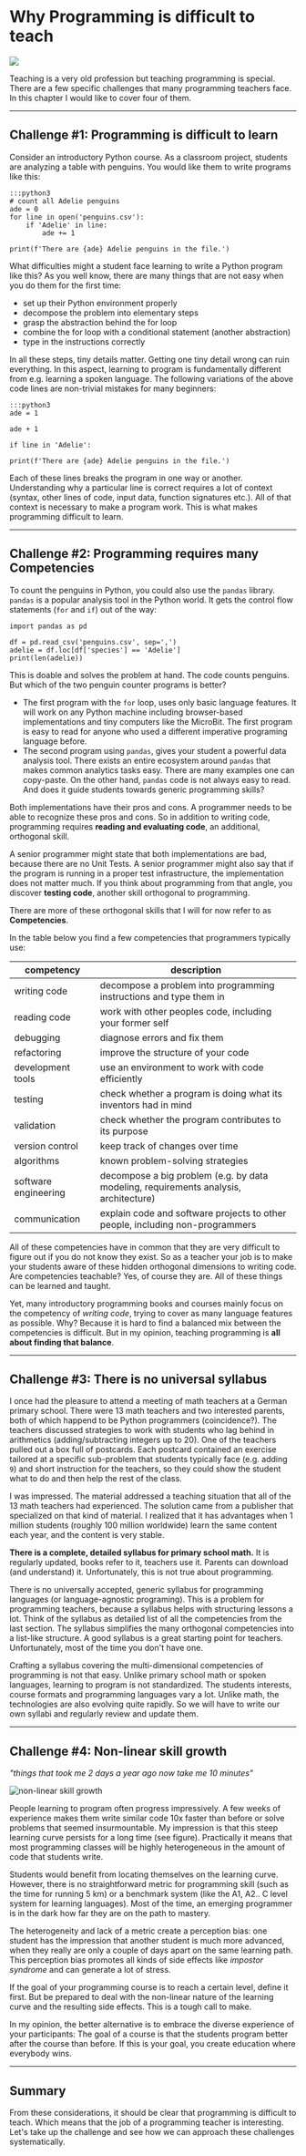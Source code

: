 
# Why Programming is difficult to teach

![](../images/confucius.png)

Teaching is a very old profession but teaching programming is special.
There are a few specific challenges that many programming teachers face.
In this chapter I would like to cover four of them.

----

## Challenge #1: Programming is difficult to learn

Consider an introductory Python course. 
As a classroom project, students are analyzing a table with penguins.
You would like them to write programs like this:

    :::python3
    # count all Adelie penguins
    ade = 0
    for line in open('penguins.csv'):
        if 'Adelie' in line:
            ade += 1
    
    print(f'There are {ade} Adelie penguins in the file.')

What difficulties might a student face learning to write a Python program like this?
As you well know, there are many things that are not easy when you do them for the first time:

* set up their Python environment properly
* decompose the problem into elementary steps
* grasp the abstraction behind the for loop
* combine the for loop with a conditional statement (another abstraction)
* type in the instructions correctly

In all these steps, tiny details matter. Getting one tiny detail wrong can ruin everything.
In this aspect, learning to program is fundamentally different from e.g. learning a spoken language.
The following variations of the above code lines are non-trivial mistakes for many beginners:

    :::python3
    ade = 1

    ade + 1

    if line in 'Adelie':

    print(f'There are {ade} Adelie penguins in the file.')

Each of these lines breaks the program in one way or another.
Understanding why a particular line is correct requires a lot of context (syntax, other lines of code, input data, function signatures etc.). All of that context is necessary to make a program work. 
This is what makes programming difficult to learn.

----
## Challenge #2: Programming requires many Competencies

To count the penguins in Python, you could also use the `pandas` library.
`pandas` is a popular analysis tool in the Python world. It gets the control flow statements (`for` and `if`) out of the way:

    import pandas as pd

    df = pd.read_csv('penguins.csv', sep=',')
    adelie = df.loc[df['species'] == 'Adelie']
    print(len(adelie))

This is doable and solves the problem at hand. The code counts penguins.
But which of the two penguin counter programs is better?

* The first program with the `for` loop, uses only basic language features. It will work on any Python machine including browser-based implementations and tiny computers like the MicroBit. The first program is easy to read for anyone who used a different imperative programing language before.
* The second program using `pandas`, gives your student a powerful data analysis tool. There exists an entire ecosystem around `pandas` that makes common analytics tasks easy. There are many examples one can copy-paste. On the other hand, `pandas` code is not always easy to read. And does it guide students towards generic programming skills?

Both implementations have their pros and cons. 
A programmer needs to be able to recognize these pros and cons. 
So in addition to writing code, programming requires **reading and evaluating code**, an additional, orthogonal skill.

A senior programmer might state that both implementations are bad, because there are no Unit Tests. A senior programmer might also say that if the program is running in a proper test infrastructure, the implementation does not matter much.
If you think about programming from that angle, you discover **testing code**, another skill orthogonal to programming.

There are more of these orthogonal skills that I will for now refer to as **Competencies**.

In the table below you find a few competencies that programmers typically use:

| competency | description |
|------------|-------------|
| writing code | decompose a problem into programming instructions and type them in |
| reading code | work with other peoples code, including your former self |
| debugging | diagnose errors and fix them |
| refactoring | improve the structure of your code |
| development tools | use an environment to work with code efficiently |
| testing | check whether a program is doing what its inventors had in mind |
| validation | check whether the program contributes to its purpose |
| version control | keep track of changes over time |
| algorithms | known problem-solving strategies |
| software engineering | decompose a big problem (e.g. by data modeling, requirements analysis, architecture) |
| communication | explain code and software projects to other people, including non-programmers |

All of these competencies have in common that they are very difficult to figure out if you do not know they exist. 
So as a teacher your job is to make your students aware of these hidden orthogonal dimensions to writing code.
Are competencies teachable? Yes, of course they are. All of these things can be learned and taught.

Yet, many introductory programming books and courses mainly focus on the competency of *writing code*, trying to cover as many language features as possible.
Why? Because it is hard to find a balanced mix between the competencies is difficult.
But in my opinion, teaching programming is **all about finding that balance**.

----

## Challenge #3: There is no universal syllabus

I once had the pleasure to attend a meeting of math teachers at a German primary school.
There were 13 math teachers and two interested parents, both of which happend to be Python programmers (coincidence?).
The teachers discussed strategies to work with students who lag behind in arithmetics (adding/subtracting integers up to 20).
One of the teachers pulled out a box full of postcards. Each postcard contained an exercise tailored at a specific sub-problem that students typically face (e.g. adding `9`) and short instruction for the teachers, so they could show the student what to do and then help the rest of the class.

I was impressed. The material addressed a teaching situation that all of the 13 math teachers had experienced.
The solution came from a publisher that specialized on that kind of material.
I realized that it has advantages when 1 million students (roughly 100 million worldwide) learn the same content each year, and the content is very stable.

**There is a complete, detailed syllabus for primary school math.**
It is regularly updated, books refer to it, teachers use it. Parents can download (and understand) it.
Unfortunately, this is not true about programming.

There is no universally accepted, generic syllabus for programming languages (or language-agnostic programing).
This is a problem for programming teachers, because a syllabus helps with structuring lessons a lot.
Think of the syllabus as detailed list of all the competencies from the last section.
The syllabus simplifies the many orthogonal competencies into a list-like structure.
A good syllabus is a great starting point for teachers.
Unfortunately, most of the time you don't have one.

Crafting a syllabus covering the multi-dimensional competencies of programming is not that easy.
Unlike primary school math or spoken languages, learning to program is not standardized. The students interests, course formats and programming languages vary a lot. Unlike math, the technologies are also evolving quite rapidly. 
So we will have to write our own syllabi and regularly review and update them.

----

## Challenge #4: Non-linear skill growth

*"things that took me 2 days a year ago now take me 10 minutes"*

![non-linear skill growth](../images/expo.png)

People learning to program often progress impressively. A few weeks of experience makes them write similar code 10x faster than before or solve problems that seemed insurmountable. My impression is that this steep learning curve persists for a long time (see figure). Practically it means that most programming classes will be highly heterogeneous in the amount of code that students write. 

Students would benefit from locating themselves on the learning curve. However, there is no straightforward metric for programming skill (such as the time for running 5 km) or a benchmark system (like the A1, A2.. C level system for learning languages).
Most of the time, an emerging programmer is in the dark how far they are on the path to mastery.

The heterogeneity and lack of a metric create a perception bias: one student has the impression that another student is much more advanced, when they really are only a couple of days apart on the same learning path. This perception bias promotes all kinds of side effects like *impostor syndrome* and can generate a lot of stress.

If the goal of your programming course is to reach a certain level, define it first. But be prepared to deal with the non-linear nature of the learning curve and the resulting side effects. This is a tough call to make.

In my opinion, the better alternative is to embrace the diverse experience of your participants: The goal of a course is that the students program better after the course than before. If this is your goal, you create education where everybody wins.

----

## Summary

From these considerations, it should be clear that programming is difficult to teach.
Which means that the job of a programming teacher is interesting.
Let's take up the challenge and see how we can approach these challenges systematically.
